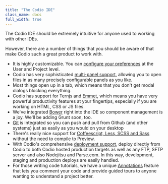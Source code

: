 ```yaml
---
title: "The Codio IDE"
class_name: docs
full_width: true
---
```


The Codio IDE should be extremely intuitive for anyone used to working with other IDEs.

However, there are a number of things that you should be aware of that make Codio such a great product to work with.


- It is highly customizable. You can [configure your preferences](/docs/settings-prefs) at the User and Project level.
- Codio has very sophisticated [multi-panel support](/docs/panels), allowing you to open files in as many precisely configurable panels as you like.
- Most things open up in a tab, which means that you don't get modal dialogs blocking everything.
- Codio has support for Ternjs and [Emmet](/docs/emmet), which means you have very powerful productivity features at your fingertips, especially if you are working on HTML, CSS or JS files.
- We've integrated [Bower](/docs/bower) right into the IDE so component management is a joy. We'll be adding Grunt soon, too.
- [Git](/docs/git) is integrated so you can push and pull from Github (and other systems) just as easily as you would on your desktop
- There's really nice support for [Coffeescript, Less, SCSS and Sass](/docs/compiling) without the need to compile to Preview. 
- With Codio's comprehensive [deployment support](/docs/deployment), deploy directly from Codio to both Codio hosted production targets as well as any FTP, SFTP server and also Nodejitsu and Parse.com. In this way, development, staging and production deploys are easily handled.
- For those writing code tutorials, we have a unique [Annotations](docs/annotations) feature that lets you comment your code and provide guided tours to anyone wanting to understand a project better.

